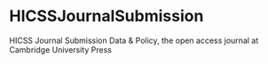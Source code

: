 # HICSSJournalSubmission
HICSS Journal Submission
Data & Policy, the open access journal at Cambridge University Press
